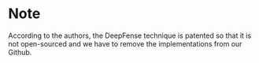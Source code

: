 # Note

According to the authors, the DeepFense technique is patented so that it is not open-sourced and we have to remove the implementations from our Github.
